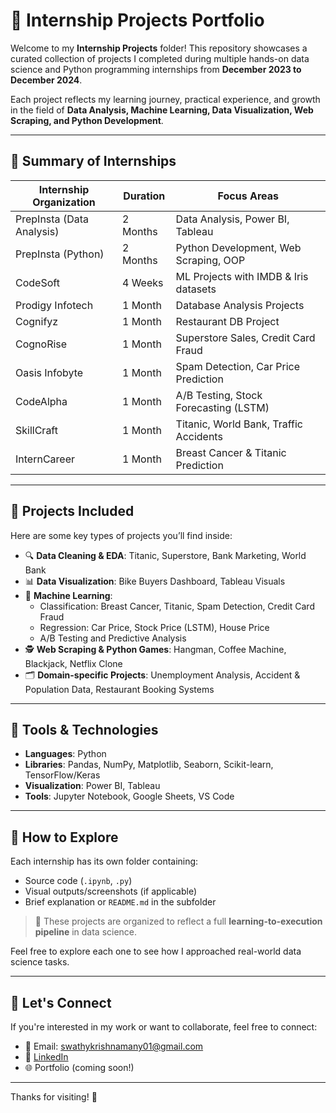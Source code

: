 # 📁 Internship Projects Portfolio

Welcome to my **Internship Projects** folder! This repository showcases a curated collection of projects I completed during multiple hands-on data science and Python programming internships from **December 2023 to December 2024**.

Each project reflects my learning journey, practical experience, and growth in the field of **Data Analysis, Machine Learning, Data Visualization, Web Scraping, and Python Development**.

---

## 🌟 Summary of Internships

| Internship Organization | Duration | Focus Areas |
|-------------------------|----------|-------------|
| PrepInsta (Data Analysis)               | 2 Months | Data Analysis, Power BI, Tableau |
| PrepInsta (Python) | 2 Months | Python Development, Web Scraping, OOP |
| CodeSoft                | 4 Weeks  | ML Projects with IMDB & Iris datasets |
| Prodigy Infotech        | 1 Month  | Database Analysis Projects |
| Cognifyz               | 1 Month  | Restaurant DB Project |
| CognoRise               | 1 Month  | Superstore Sales, Credit Card Fraud |
| Oasis Infobyte          | 1 Month  | Spam Detection, Car Price Prediction |
| CodeAlpha              | 1 Month  | A/B Testing, Stock Forecasting (LSTM) |
| SkillCraft              | 1 Month  | Titanic, World Bank, Traffic Accidents |
| InternCareer            | 1 Month  | Breast Cancer & Titanic Prediction |

---

## 📂 Projects Included

Here are some key types of projects you’ll find inside:

- 🔍 **Data Cleaning & EDA**: Titanic, Superstore, Bank Marketing, World Bank
- 📊 **Data Visualization**: Bike Buyers Dashboard, Tableau Visuals
- 🧠 **Machine Learning**:
  - Classification: Breast Cancer, Titanic, Spam Detection, Credit Card Fraud
  - Regression: Car Price, Stock Price (LSTM), House Price
  - A/B Testing and Predictive Analysis
- 🕵️ **Web Scraping & Python Games**: Hangman, Coffee Machine, Blackjack, Netflix Clone
- 🗂️ **Domain-specific Projects**: Unemployment Analysis, Accident & Population Data, Restaurant Booking Systems

---

## 🚀 Tools & Technologies

- **Languages**: Python
- **Libraries**: Pandas, NumPy, Matplotlib, Seaborn, Scikit-learn, TensorFlow/Keras
- **Visualization**: Power BI, Tableau
- **Tools**: Jupyter Notebook, Google Sheets, VS Code

---

## 📘 How to Explore

Each internship has its own folder containing:
- Source code (`.ipynb`, `.py`)
- Visual outputs/screenshots (if applicable)
- Brief explanation or `README.md` in the subfolder

> 📝 These projects are organized to reflect a full **learning-to-execution pipeline** in data science.

Feel free to explore each one to see how I approached real-world data science tasks.

---

## 🙌 Let's Connect

If you're interested in my work or want to collaborate, feel free to connect:

- 📧 Email: swathykrishnamany01@gmail.com
- 🔗 [LinkedIn](https://www.linkedin.com/in/swathy-krishna)
- 🌐 Portfolio (coming soon!)

---

Thanks for visiting! 🌟

